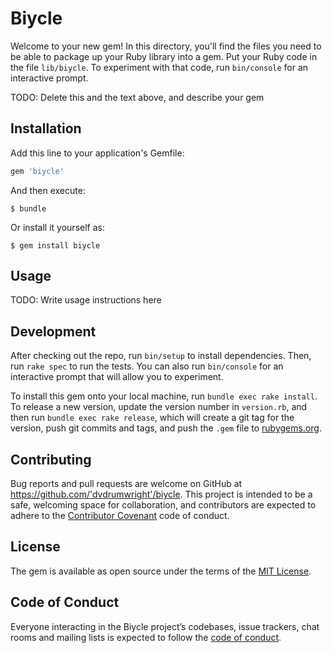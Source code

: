 # Biycle

Welcome to your new gem! In this directory, you'll find the files you need to be able to package up your Ruby library into a gem. Put your Ruby code in the file `lib/biycle`. To experiment with that code, run `bin/console` for an interactive prompt.

TODO: Delete this and the text above, and describe your gem

## Installation

Add this line to your application's Gemfile:

```ruby
gem 'biycle'
```

And then execute:

    $ bundle

Or install it yourself as:

    $ gem install biycle

## Usage

TODO: Write usage instructions here

## Development

After checking out the repo, run `bin/setup` to install dependencies. Then, run `rake spec` to run the tests. You can also run `bin/console` for an interactive prompt that will allow you to experiment.

To install this gem onto your local machine, run `bundle exec rake install`. To release a new version, update the version number in `version.rb`, and then run `bundle exec rake release`, which will create a git tag for the version, push git commits and tags, and push the `.gem` file to [rubygems.org](https://rubygems.org).

## Contributing

Bug reports and pull requests are welcome on GitHub at https://github.com/'dvdrumwright'/biycle. This project is intended to be a safe, welcoming space for collaboration, and contributors are expected to adhere to the [Contributor Covenant](http://contributor-covenant.org) code of conduct.

## License

The gem is available as open source under the terms of the [MIT License](https://opensource.org/licenses/MIT).

## Code of Conduct

Everyone interacting in the Biycle project’s codebases, issue trackers, chat rooms and mailing lists is expected to follow the [code of conduct](https://github.com/'dvdrumwright'/biycle/blob/master/CODE_OF_CONDUCT.md).
